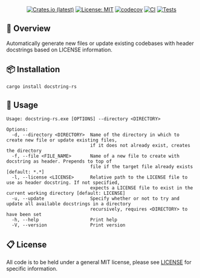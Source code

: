 <div align="center">
<br/>
<div align="left">
<br/>
<p align="center">
</p>
</div>

[![Crates.io (latest)](https://img.shields.io/crates/v/docstring-rs)](https://crates.io/crates/docstring-rs)
[![License: MIT](https://img.shields.io/badge/License-MIT-yellow.svg)](https://opensource.org/licenses/MIT)
[![codecov](https://codecov.io/gh/wilhelmagren/docstring-rs/graph/badge.svg?token=DAOMDVU8QF)](https://codecov.io/gh/wilhelmagren/docstring-rs)
[![CI](https://github.com/wilhelmagren/docstring-rs/actions/workflows/ci.yml/badge.svg)](https://github.com/wilhelmagren/docstring-rs/actions/workflows/ci.yml)
[![Tests](https://github.com/wilhelmagren/docstring-rs/actions/workflows/tests.yml/badge.svg)](https://github.com/wilhelmagren/docstring-rs/actions/workflows/tests.yml)

</div>

## 🔎 Overview
Automatically generate new files or update existing codebases with header docstrings based on LICENSE information.

## 📦 Installation
```
cargo install docstring-rs
```

## 🚀 Usage
```
Usage: docstring-rs.exe [OPTIONS] --directory <DIRECTORY>

Options:
  -d, --directory <DIRECTORY>  Name of the directory in which to create new file or update existing files,
                               if it does not already exist, creates the directory
  -f, --file <FILE_NAME>       Name of a new file to create with docstring as header. Prepends to top of
                               file if the target file already exists [default: *.*]
  -l, --license <LICENSE>      Relative path to the LICENSE file to use as header docstring. If not specified,
                               expects a LICENSE file to exist in the current working directory [default: LICENSE]
  -u, --update                 Specify whether or not to try and update all available docstrings in a directory
                               recursively, requires <DIRECTORY> to have been set
  -h, --help                   Print help
  -V, --version                Print version
```

## 📋 License
All code is to be held under a general MIT license, please see [LICENSE](https://github.com/wilhelmagren/docstring-rs/blob/main/LICENSE) for specific information.
